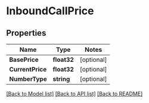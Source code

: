 # InboundCallPrice

## Properties
Name | Type | Notes
------------ | ------------- | -------------
**BasePrice** | **float32** | [optional] 
**CurrentPrice** | **float32** | [optional] 
**NumberType** | **string** | [optional] 

[[Back to Model list]](../README.md#documentation-for-models) [[Back to API list]](../README.md#documentation-for-api-endpoints) [[Back to README]](../README.md)



